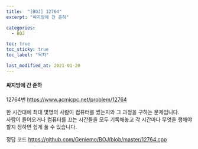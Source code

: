 ```yaml
---
title:  "[BOJ] 12764"
excerpt: "싸지방에 간 준하"

categories:
  - BOJ

toc: true
toc_sticky: true
toc_label: "목차"

last_modified_at: 2021-01-20
---
```


#### 싸지방에 간 준하

12764번 <https://www.acmicpc.net/problem/12764>

한 시간대에 최대 몇명의 사람이 컴퓨터를 썼는지와 그 과정을 구하는 문제입니다.<br>
사람이 들어오거나 컴퓨터를 끄는 시간들을 모두 기록해놓고 각 시간마다 무엇을 행해야 할지 정하면 쉽게 풀 수 있습니다.

정답 코드 <https://github.com/Geniemo/BOJ/blob/master/12764.cpp>